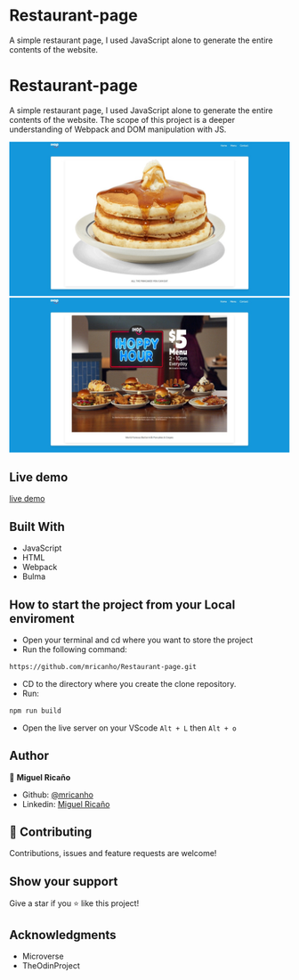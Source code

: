 # Restaurant-page
A simple restaurant page,  I used JavaScript alone to generate the entire contents of the website.
# Restaurant-page
A simple restaurant page,  I used JavaScript alone to generate the entire contents of the website. The scope of this project is a deeper understanding of Webpack and DOM manipulation with JS.

![screenshot](dist/assets/images/screenshot.jpeg)
![screenshot](dist/assets/images/screenshot2.jpeg)

## Live demo

[live demo](https://mricanho.github.io/Restaurant-page/)

## Built With

- JavaScript
- HTML
- Webpack
- Bulma

## How to start the project from your Local enviroment

- Open your terminal and cd where you want to store the project
- Run the following command:
```bash
https://github.com/mricanho/Restaurant-page.git
```
- CD to the directory where you create the clone repository.
- Run:
```bash
npm run build
```
- Open the live server on your VScode `Alt + L` then `Alt + o`

## Author

👤 **Miguel Ricaño**

- Github: [@mricanho](https://github.com/mricanho)
- Linkedin: [Miguel Ricaño](https://www.linkedin.com/in/mricanho/)

## 🤝 Contributing

Contributions, issues and feature requests are welcome!

## Show your support

Give a star if you :star: like this project!

## Acknowledgments

- Microverse
- TheOdinProject
